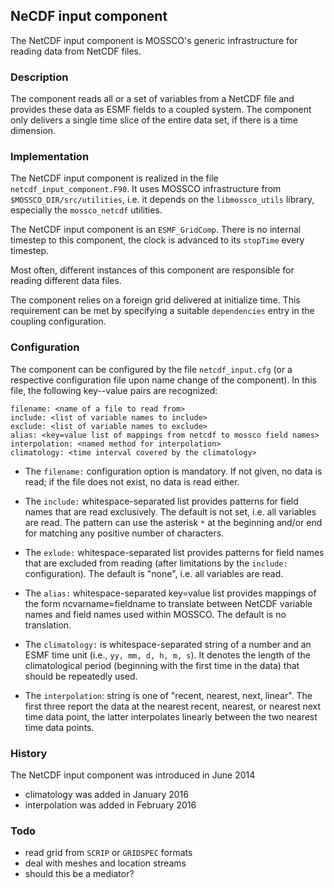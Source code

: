 ## NeCDF input component

The NetCDF input component is MOSSCO's generic infrastructure for reading
data from NetCDF files.

### Description

The component reads all or a set of variables from a NetCDF file and provides
these data as ESMF fields to a coupled system.  The component only delivers a
single time slice of the entire data set, if there is a time dimension.


### Implementation

The NetCDF input component is realized in the file `netcdf_input_component.F90`. It uses
MOSSCO infrastructure from `$MOSSCO_DIR/src/utilities`, i.e. it depends on the
`libmossco_utils` library, especially the `mossco_netcdf` utilities.

The NetCDF input component  is an `ESMF_GridComp`.  There is no internal timestep to this
component, the clock is advanced to its `stopTime` every timestep.

Most often, different instances of this component are responsible for reading
different data files.

The component relies on a foreign grid delivered at initialize time.  This
requirement can be met by specifying a suitable `dependencies` entry in the
coupling configuration.

### Configuration

The component can be configured by the file `netcdf_input.cfg` (or a
respective configuration file upon name change of the component).  In this file,
the following key--value pairs are recognized:

    filename: <name of a file to read from>
    include: <list of variable names to include>
    exclude: <list of variable names to exclude>
    alias: <key=value list of mappings from netcdf to mossco field names>
    interpolation: <named method for interpolation>
    climatology: <time interval covered by the climatology>

- The `filename:` configuration option is mandatory.  If not given, no data is read; if
the file does not exist, no data is read either.

- The `include:` whitespace-separated list provides patterns for field names that
are read exclusively. The default is not set, i.e. all variables are read.  The
pattern can use the asterisk `*` at the beginning and/or end for matching any
positive number of characters.

- The `exlude:` whitespace-separated list provides patterns for field names that are excluded
from reading (after limitations by the `include:` configuration).  The default is
"none", i.e. all variables are read.

- The `alias:` whitespace-separated key=value list provides mappings of the form
ncvarname=fieldname to translate between NetCDF variable names and field names
used within MOSSCO. The default is no translation.

- The `climatology:`  is whitespace-separated string of a number and an ESMF
time unit  (i.e., `yy, mm, d, h, m, s`).  It denotes the length of the climatological
period (beginning with the first time in the data) that should be repeatedly used.

- The `interpolation`: string is one of "recent, nearest, next, linear". The first three
report the data at the nearest recent, nearest, or nearest next time data point,
the latter interpolates linearly between the two nearest time data points.

### History

The NetCDF input component was introduced in June 2014
- climatology was added in January 2016
- interpolation was added in February 2016

### Todo

- read grid from `SCRIP` or `GRIDSPEC` formats
- deal with meshes and location streams
- should this be a mediator?
